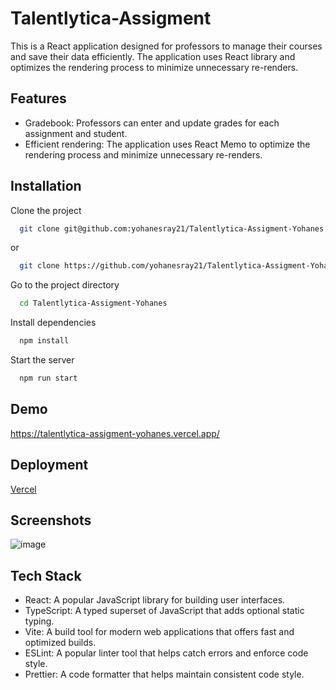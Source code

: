 
# Talentlytica-Assigment

This is a React application designed for professors to manage their courses and save their data efficiently. The application uses React library and optimizes the rendering process to minimize unnecessary re-renders.



## Features

- Gradebook: Professors can enter and update grades for each assignment and student.
- Efficient rendering: The application uses React Memo to optimize the rendering process and minimize unnecessary re-renders.

## Installation

Clone the project

```bash
  git clone git@github.com:yohanesray21/Talentlytica-Assigment-Yohanes.git
```
  or 

```bash
  git clone https://github.com/yohanesray21/Talentlytica-Assigment-Yohanes.git
```

Go to the project directory

```bash
  cd Talentlytica-Assigment-Yohanes
```

Install dependencies

```bash
  npm install
```

Start the server

```bash
  npm run start
```
## Demo

https://talentlytica-assigment-yohanes.vercel.app/ 


## Deployment

[Vercel](https://vercel.com/)
## Screenshots

![image](https://github.com/yohanesray21/Talentlytica-Assigment-Yohanes/assets/60679808/bf89ae61-a6c2-4022-ba0d-d2f3d2c98070)


## Tech Stack


- React: A popular JavaScript library for building user interfaces.
- TypeScript: A typed superset of JavaScript that adds optional static typing.
- Vite: A build tool for modern web applications that offers fast and optimized builds.
- ESLint: A popular linter tool that helps catch errors and enforce code style.
- Prettier: A code formatter that helps maintain consistent code style.

